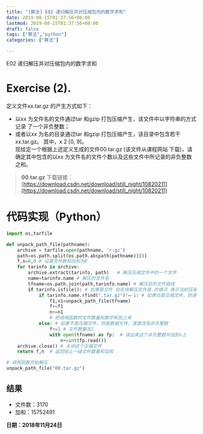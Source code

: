 ```yaml
---
title: "[算法] E02 递归解压并对压缩包内的数字求和"
date: 2019-08-15T01:37:56+08:00
lastmod: 2019-08-15T01:37:56+08:00
draft: false
tags: ["算法","python"]
categories: ["算法"]

---
```


E02 递归解压并对压缩包内的数字求和

# Exercise (2). 
定义文件xx.tar.gz 的产生方式如下：
 - 以xx 为文件名的文件通过tar 和gzip 打包压缩产生，该文件中以字符串的方式记录
了一个非负整数；
 - 或者以xx 为名的目录通过tar 和gzip 打包压缩产生，该目录中包含若干xx.tar.gz。
其中，x 2 [0, 9]。  
  现给定一个根据上述定义生成的文件00.tar.gz (该文件从课程网站
下载)，请确定其中包含的以xx 为文件名的文件个数以及这些文件中所记录的非负整数之和。   
 > **00.tar.gz** 下载链接：[https://download.csdn.net/download/still_night/10820211](https://download.csdn.net/download/still_night/10820211)
# 代码实现（Python）

```python
import os,tarfile

def unpack_path_file(pathname):
    archive = tarfile.open(pathname, 'r:gz')
    path=os.path.split(os.path.abspath(pathname))[0]
    f,n=0,0 # 设置文件数和加和为0
    for tarinfo in archive:
        archive.extract(tarinfo, path)   # 解压压缩文件中的一个文件
        name=tarinfo.name # 解压的文件名
        tfname=os.path.join(path,tarinfo.name) # 解压后的文件路径
        if tarinfo.isfile(): # 如果是文件 存在待解压文件是.的情况 表示当前压缩文件
            if tarinfo.name.rfind(".tar.gz")!=-1: # 如果也是压缩文件，则递归解压它
                f1,n1=unpack_path_file(tfname)
                f+=f1
                n+=n1
                # 把调用函数的文件数量和数字和加上来
            else: # 如果不是压缩文件，则是数据文件，里面含有非负整数
                f+=1 # 文件数量加1
                with open(tfname) as fp:  # 读出来这个非负整数并加到n上
                    n+=int(fp.read())
    archive.close() # 关闭这个压缩文件
    return f,n  # 返回给上一级文件数量和加和
```


```python
# 调用函数开始解压
unpack_path_file("00.tar.gz")
```
## 结果
  - 文件数：3170
  - 加和：15752491  


**日期：2018年11月24日**
